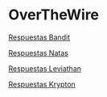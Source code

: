 # OverTheWire

[Respuestas Bandit](BANDIT/README.md)

[Respuestas Natas](NATAS/README.md)

[Respuestas Leviathan](LEVIATHAN/README.md)

[Respuestas Krypton](KRYPTON/README.md)